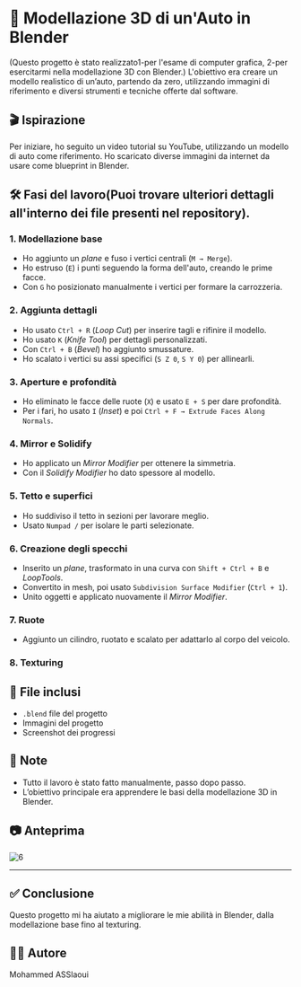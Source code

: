 # 🚗 Modellazione 3D di un'Auto in Blender

(Questo progetto è stato realizzato1-per l'esame di computer grafica, 2-per esercitarmi nella modellazione 3D con Blender.) L'obiettivo era creare un modello realistico di un’auto, partendo da zero, utilizzando immagini di riferimento e diversi strumenti e tecniche offerte dal software.

## 🎬 Ispirazione

Per iniziare, ho seguito un video tutorial su YouTube, utilizzando un modello di auto come riferimento. Ho scaricato diverse immagini da internet da usare come blueprint in Blender.

## 🛠️ Fasi del lavoro(Puoi trovare ulteriori dettagli all'interno dei file presenti nel repository).

### 1. **Modellazione base**
- Ho aggiunto un *plane* e fuso i vertici centrali (`M → Merge`).
- Ho estruso (`E`) i punti seguendo la forma dell'auto, creando le prime facce.
- Con `G` ho posizionato manualmente i vertici per formare la carrozzeria.

### 2. **Aggiunta dettagli**
- Ho usato `Ctrl + R` (*Loop Cut*) per inserire tagli e rifinire il modello.
- Ho usato `K` (*Knife Tool*) per dettagli personalizzati.
- Con `Ctrl + B` (*Bevel*) ho aggiunto smussature.
- Ho scalato i vertici su assi specifici (`S Z 0`, `S Y 0`) per allinearli.

### 3. **Aperture e profondità**
- Ho eliminato le facce delle ruote (`X`) e usato `E + S` per dare profondità.
- Per i fari, ho usato `I` (*Inset*) e poi `Ctrl + F → Extrude Faces Along Normals`.

### 4. **Mirror e Solidify**
- Ho applicato un *Mirror Modifier* per ottenere la simmetria.
- Con il *Solidify Modifier* ho dato spessore al modello.

### 5. **Tetto e superfici**
- Ho suddiviso il tetto in sezioni per lavorare meglio.
- Usato `Numpad /` per isolare le parti selezionate.

### 6. Creazione degli specchi 
- Inserito un *plane*, trasformato in una curva con `Shift + Ctrl + B` e *LoopTools*.
- Convertito in mesh, poi usato `Subdivision Surface Modifier` (`Ctrl + 1`).
- Unito oggetti e applicato nuovamente il *Mirror Modifier*.

### 7. **Ruote**
- Aggiunto un cilindro, ruotato e scalato per adattarlo al corpo del veicolo.

### 8. **Texturing**


## 📁 File inclusi
- `.blend` file del progetto
- Immagini del progetto
- Screenshot dei progressi


## 📌 Note
- Tutto il lavoro è stato fatto manualmente, passo dopo passo.
- L’obiettivo principale era apprendere le basi della modellazione 3D in Blender.

## 📷 Anteprima

![6](https://github.com/user-attachments/assets/edab312f-979b-4436-8c8e-17c7637d6bb7)


---

## ✅ Conclusione

Questo progetto mi ha aiutato a migliorare le mie abilità in Blender, dalla modellazione base fino al texturing. 

## 👨‍💻 Autore

Mohammed ASSlaoui

